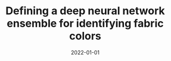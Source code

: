 ---
title: 'Defining a deep neural network ensemble for identifying fabric colors'
collection: publications
permalink: /publication/2022-Applied Soft Computing-Defining-a.md
excerpt: 'A. Amelio, G. Bonifazi, E. Corradini, S. Di Saverio, M. Marchetti, D. Ursino, L. Virgili'
date: 2022-01-01
venue: 'Applied Soft Computing'
link: 'https://doi.org/10.1016/j.asoc.2022.109687'
location: 'INGEO, University G. D Annunzio of Chieti-Pescara, Italy, DII, Polytechnic University of Marche, Italy, Imola Informatica, Italy'
---